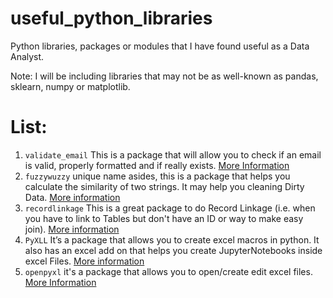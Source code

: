 # useful_python_libraries
Python libraries, packages or modules that I have found useful as a Data Analyst.

Note: I will be including libraries that may not be as well-known as pandas, sklearn, numpy or matplotlib.

# List:

1. `validate_email` This is a package that will allow you to check if an email is valid, properly formatted and if really exists. [More Information](https://pypi.org/project/validate_email/) 
2. `fuzzywuzzy` unique name asides, this is a package that helps you calculate the similarity of two strings. It may help you cleaning Dirty Data. [More information](https://pypi.org/project/fuzzywuzzy/)
3. `recordlinkage` This is a great package to do Record Linkage (i.e. when you have to link to Tables but don't have an ID or way to make easy join). [More information](https://pypi.org/project/recordlinkage/)
4.  `PyXLL` It’s a package that allows you to create excel macros in python. It also has an excel add on that helps you create JupyterNotebooks inside excel Files. [More information](https://www.pyxll.com/)
5.  `openpyxl` it's a package that allows you to open/create edit excel files. [More Information](https://openpyxl.readthedocs.io/en/stable/)
